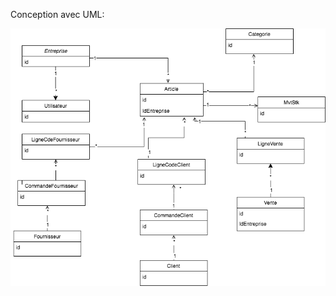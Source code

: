 Conception avec UML:

![image alt](https://github.com/Safae5/gestion_de_stock/blob/404194ac2c164c8b5baf19c9dc36b94cea0310f4/UMLgestiondestock.png)
